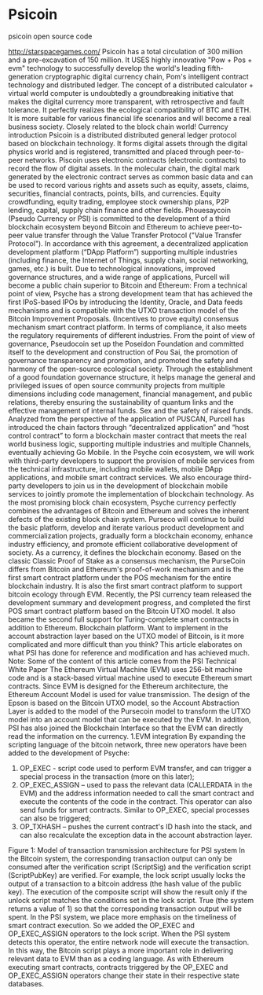 # Psicoin
psicoin open source code

http://starspacegames.com/
Psicoin has a total circulation of 300 million and a pre-excavation of 150 million. It USES highly innovative "Pow + Pos + evm" technology to successfully develop the world's leading fifth-generation cryptographic digital currency chain, Pom's intelligent contract technology and distributed ledger. The concept of a distributed calculator + virtual world computer is undoubtedly a groundbreaking initiative that makes the digital currency more transparent, with retrospective and fault tolerance. It perfectly realizes the ecological compatibility of BTC and ETH. It is more suitable for various financial life scenarios and will become a real business society. Closely related to the block chain world!
Currency introduction
Psicoin is a distributed distributed general ledger protocol based on blockchain technology. It forms digital assets through the digital physics world and is registered, transmitted and placed through peer-to-peer networks.
Piscoin uses electronic contracts (electronic contracts) to record the flow of digital assets. In the molecular chain, the digital mark generated by the electronic contract serves as common basic data and can be used to record various rights and assets such as equity, assets, claims, securities, financial contracts, points, bills, and currencies. Equity crowdfunding, equity trading, employee stock ownership plans, P2P lending, capital, supply chain finance and other fields.
Phouesaycoin (Pseudo Currency or PSI) is committed to the development of a third blockchain ecosystem beyond Bitcoin and Ethereum to achieve peer-to-peer value transfer through the Value Transfer Protocol ("Value Transfer Protocol"). In accordance with this agreement, a decentralized application development platform (“DApp Platform”) supporting multiple industries (including finance, the Internet of Things, supply chain, social networking, games, etc.) is built. Due to technological innovations, improved governance structures, and a wide range of applications, Purcell will become a public chain superior to Bitcoin and Ethereum:
From a technical point of view, Psyche has a strong development team that has achieved the first IPoS-based IPOs by introducing the Identity, Oracle, and Data feeds mechanisms and is compatible with the UTXO transaction model of the Bitcoin Improvement Proposals. (Incentives to prove equity) consensus mechanism smart contract platform. In terms of compliance, it also meets the regulatory requirements of different industries.
From the point of view of governance, Pseudocoin set up the Poseidon Foundation and committed itself to the development and construction of Pou Sai, the promotion of governance transparency and promotion, and promoted the safety and harmony of the open-source ecological society. Through the establishment of a good foundation governance structure, it helps manage the general and privileged issues of open source community projects from multiple dimensions including code management, financial management, and public relations, thereby ensuring the sustainability of quantum links and the effective management of internal funds. Sex and the safety of raised funds.
Analyzed from the perspective of the application of PUSCAN, Purcell has introduced the chain factors through “decentralized application” and “host control contract” to form a blockchain master contract that meets the real world business logic, supporting multiple industries and multiple Channels, eventually achieving Go Mobile. In the Psyche coin ecosystem, we will work with third-party developers to support the provision of mobile services from the technical infrastructure, including mobile wallets, mobile DApp applications, and mobile smart contract services. We also encourage third-party developers to join us in the development of blockchain mobile services to jointly promote the implementation of blockchain technology. As the most promising block chain ecosystem, Psyche currency perfectly combines the advantages of Bitcoin and Ethereum and solves the inherent defects of the existing block chain system. Purseco will continue to build the basic platform, develop and iterate various product development and commercialization projects, gradually form a blockchain economy, enhance industry efficiency, and promote efficient collaborative development of society. As a currency, it defines the blockchain economy.
Based on the classic Classic Proof of Stake as a consensus mechanism, the PurseCoin differs from Bitcoin and Ethereum's proof-of-work mechanism and is the first smart contract platform under the POS mechanism for the entire blockchain industry. It is also the first smart contract platform to support bitcoin ecology through EVM.
Recently, the PSI currency team released the development summary and development progress, and completed the first POS smart contract platform based on the Bitcoin UTXO model. It also became the second full support for Turing-complete smart contracts in addition to Ethereum. Blockchain platform. Want to implement in the account abstraction layer based on the UTXO model of Bitcoin, is it more complicated and more difficult than you think? This article elaborates on what PSI has done for reference and modification and has achieved much.
Note: Some of the content of this article comes from the PSI Technical White Paper
The Ethereum Virtual Machine (EVM) uses 256-bit machine code and is a stack-based virtual machine used to execute Ethereum smart contracts. Since EVM is designed for the Ethereum architecture, the Ethereum Account Model is used for value transmission. The design of the Epson is based on the Bitcoin UTXO model, so the Account Abstraction Layer is added to the model of the Pursecoin model to transform the UTXO model into an account model that can be executed by the EVM. In addition, PSI has also joined the Blockchain Interface so that the EVM can directly read the information on the currency.
1.EVM integration
By expanding the scripting language of the bitcoin network, three new operators have been added to the development of Psyche:
1. OP_EXEC - script code used to perform EVM transfer, and can trigger a special process in the transaction (more on this later);
2. OP_EXEC_ASSIGN – used to pass the relevant data (CALLERDATA in the EVM) and the address information needed to call the smart contract and execute the contents of the code in the contract. This operator can also send funds for smart contracts. Similar to OP_EXEC, special processes can also be triggered;
3. OP_TXHASH – pushes the current contract's ID hash into the stack, and can also recalculate the exception data in the account abstraction layer.

Figure 1: Model of transaction transmission architecture for PSI system
In the Bitcoin system, the corresponding transaction output can only be consumed after the verification script (ScriptSig) and the verification script (ScriptPubKey) are verified. For example, the lock script usually locks the output of a transaction to a bitcoin address (the hash value of the public key). The execution of the composite script will show the result only if the unlock script matches the conditions set in the lock script. True (the system returns a value of 1) so that the corresponding transaction output will be spent.
In the PSI system, we place more emphasis on the timeliness of smart contract execution. So we added the OP_EXEC and OP_EXEC_ASSIGN operators to the lock script. When the PSI system detects this operator, the entire network node will execute the transaction. In this way, the Bitcoin script plays a more important role in delivering relevant data to EVM than as a coding language. As with Ethereum executing smart contracts, contracts triggered by the OP_EXEC and OP_EXEC_ASSIGN operators change their state in their respective state databases.
